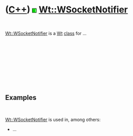 



 

 

 

 

 

([C++](Cpp.htm)) ![Wt](PicWt.png) [Wt::WSocketNotifier](CppWSocketNotifier.htm)
===============================================================================

 

[Wt::WSocketNotifier](CppWSocketNotifier.htm) is a [Wt](CppWt.htm)
[class](CppClass.htm) for ...

 

 

 

 

 

Examples
--------

 

[Wt::WSocketNotifier](CppWSocketNotifier.htm) is used in, among others:

-   ...

 

 

 

 

 





 



